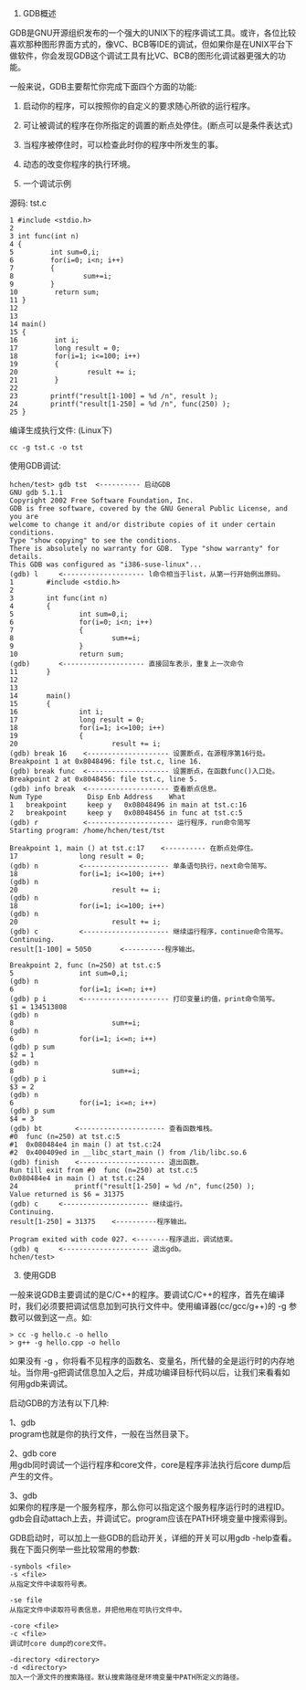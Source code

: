 1. GDB概述

GDB是GNU开源组织发布的一个强大的UNIX下的程序调试工具。或许，各位比较喜欢那种图形界面方式的，像VC、BCB等IDE的调试，但如果你是在UNIX平台下做软件，你会发现GDB这个调试工具有比VC、BCB的图形化调试器更强大的功能。

一般来说，GDB主要帮忙你完成下面四个方面的功能: 

  1. 启动你的程序，可以按照你的自定义的要求随心所欲的运行程序。
  2. 可让被调试的程序在你所指定的调置的断点处停住。(断点可以是条件表达式)
  3. 当程序被停住时，可以检查此时你的程序中所发生的事。
  4. 动态的改变你程序的执行环境。


2. 一个调试示例 

源码: tst.c

```
1 #include <stdio.h>
2
3 int func(int n)
4 {
5         int sum=0,i;
6         for(i=0; i<n; i++)
7         {
8                 sum+=i;
9         }
10         return sum;
11 }
12
13
14 main()
15 {
16         int i;
17         long result = 0;
18         for(i=1; i<=100; i++)
19         {
20                 result += i;
21         }
22
23        printf("result[1-100] = %d /n", result );
24        printf("result[1-250] = %d /n", func(250) );
25 }
```

编译生成执行文件: (Linux下)

```
cc -g tst.c -o tst
```

使用GDB调试: 

```
hchen/test> gdb tst  <---------- 启动GDB
GNU gdb 5.1.1
Copyright 2002 Free Software Foundation, Inc.
GDB is free software, covered by the GNU General Public License, and you are
welcome to change it and/or distribute copies of it under certain conditions.
Type "show copying" to see the conditions.
There is absolutely no warranty for GDB.  Type "show warranty" for details.
This GDB was configured as "i386-suse-linux"...
(gdb) l     <-------------------- l命令相当于list，从第一行开始例出原码。
1        #include <stdio.h>
2
3        int func(int n)
4        {
5                int sum=0,i;
6                for(i=0; i<n; i++)
7                {
8                        sum+=i;
9                }
10               return sum;
(gdb)       <-------------------- 直接回车表示，重复上一次命令
11       }
12
13
14       main()
15       {
16               int i;
17               long result = 0;
18               for(i=1; i<=100; i++)
19               {
20                       result += i;    
(gdb) break 16    <-------------------- 设置断点，在源程序第16行处。
Breakpoint 1 at 0x8048496: file tst.c, line 16.
(gdb) break func  <-------------------- 设置断点，在函数func()入口处。
Breakpoint 2 at 0x8048456: file tst.c, line 5.
(gdb) info break  <-------------------- 查看断点信息。
Num Type           Disp Enb Address    What
1   breakpoint     keep y   0x08048496 in main at tst.c:16
2   breakpoint     keep y   0x08048456 in func at tst.c:5
(gdb) r           <--------------------- 运行程序，run命令简写
Starting program: /home/hchen/test/tst

Breakpoint 1, main () at tst.c:17    <---------- 在断点处停住。
17               long result = 0;
(gdb) n          <--------------------- 单条语句执行，next命令简写。
18               for(i=1; i<=100; i++)
(gdb) n
20                       result += i;
(gdb) n
18               for(i=1; i<=100; i++)
(gdb) n
20                       result += i;
(gdb) c          <--------------------- 继续运行程序，continue命令简写。
Continuing.
result[1-100] = 5050       <----------程序输出。

Breakpoint 2, func (n=250) at tst.c:5
5                int sum=0,i;
(gdb) n
6                for(i=1; i<=n; i++)
(gdb) p i        <--------------------- 打印变量i的值，print命令简写。
$1 = 134513808
(gdb) n
8                        sum+=i;
(gdb) n
6                for(i=1; i<=n; i++)
(gdb) p sum
$2 = 1
(gdb) n
8                        sum+=i;
(gdb) p i
$3 = 2
(gdb) n
6                for(i=1; i<=n; i++)
(gdb) p sum
$4 = 3
(gdb) bt        <--------------------- 查看函数堆栈。
#0  func (n=250) at tst.c:5
#1  0x080484e4 in main () at tst.c:24
#2  0x400409ed in __libc_start_main () from /lib/libc.so.6
(gdb) finish    <--------------------- 退出函数。
Run till exit from #0  func (n=250) at tst.c:5
0x080484e4 in main () at tst.c:24
24              printf("result[1-250] = %d /n", func(250) );
Value returned is $6 = 31375
(gdb) c     <--------------------- 继续运行。
Continuing.
result[1-250] = 31375    <----------程序输出。

Program exited with code 027. <--------程序退出，调试结束。
(gdb) q     <--------------------- 退出gdb。
hchen/test>
```

3. 使用GDB

一般来说GDB主要调试的是C/C\++的程序。要调试C/C\++的程序，首先在编译时，我们必须要把调试信息加到可执行文件中。使用编译器(cc/gcc/g++)的 -g 参数可以做到这一点。如: 

```
> cc -g hello.c -o hello
> g++ -g hello.cpp -o hello
```

如果没有 -g ，你将看不见程序的函数名、变量名，所代替的全是运行时的内存地址。当你用-g把调试信息加入之后，并成功编译目标代码以后，让我们来看看如何用gdb来调试。

启动GDB的方法有以下几种: 

1、gdb <program>   
program也就是你的执行文件，一般在当然目录下。

2、gdb <program> core  
用gdb同时调试一个运行程序和core文件，core是程序非法执行后core dump后产生的文件。

3、gdb <program> <PID>  
如果你的程序是一个服务程序，那么你可以指定这个服务程序运行时的进程ID。gdb会自动attach上去，并调试它。program应该在PATH环境变量中搜索得到。

GDB启动时，可以加上一些GDB的启动开关，详细的开关可以用gdb -help查看。我在下面只例举一些比较常用的参数: 

```
-symbols <file> 
-s <file> 
从指定文件中读取符号表。

-se file 
从指定文件中读取符号表信息，并把他用在可执行文件中。

-core <file>
-c <file> 
调试时core dump的core文件。

-directory <directory>
-d <directory>
加入一个源文件的搜索路径。默认搜索路径是环境变量中PATH所定义的路径。
```